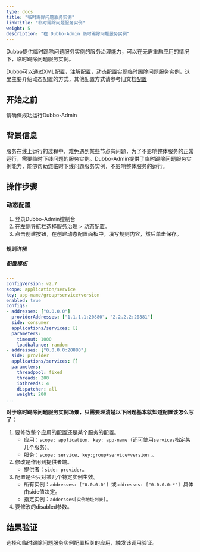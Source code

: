 ```yaml
---
type: docs
title: "临时踢除问题服务实例"
linkTitle: "临时踢除问题服务实例"
weight: 5
description: "在 Dubbo-Admin 临时踢除问题服务实例"
---
```



Dubbo提供临时踢除问题服务实例的服务治理能力，可以在无需重启应用的情况下，临时踢除问题服务实例。

Dubbo可以通过XML配置，注解配置，动态配置实现临时踢除问题服务实例，这里主要介绍动态配置的方式，其他配置方式请参考旧文档[配置](/zh-cn/docsv2.7/user/configuration/)


## 开始之前

请确保成功运行Dubbo-Admin

## 背景信息

服务在线上运行的过程中，难免遇到某些节点有问题，为了不影响整体服务的正常运行，需要临时下线问题的服务实例。Dubbo-Admin提供了临时踢除问题服务实例能力，能够帮助您临时下线问题服务实例，不影响整体服务的运行。



## 操作步骤

### 动态配置

1. 登录Dubbo-Admin控制台
2. 在左侧导航栏选择服务治理 > 动态配置。
3. 点击创建按钮，在创建动态配置面板中，填写规则内容，然后单击保存。



#### 规则详解

##### 配置模板

```yaml
---
configVersion: v2.7
scope: application/service
key: app-name/group+service+version
enabled: true
configs:
- addresses: ["0.0.0.0"]
  providerAddresses: ["1.1.1.1:20880", "2.2.2.2:20881"]
  side: consumer
  applications/services: []
  parameters:
    timeout: 1000
    loadbalance: random
- addresses: ["0.0.0.0:20880"]
  side: provider
  applications/services: []
  parameters:
    threadpool: fixed
    threads: 200
    iothreads: 4
    dispatcher: all
    weight: 200
...
```

**对于临时踢除问题服务实例场景，只需要理清楚以下问题基本就知道配置该怎么写了：**

1. 要修改整个应用的配置还是某个服务的配置。
   - 应用：`scope: application, key: app-name`（还可使用`services`指定某几个服务）。
   - 服务：`scope: service, key:group+service+version `。
2. 修改是作用到提供者端。
   - 提供者：`side: provider`。
3. 配置是否只对某几个特定实例生效。
   - 所有实例：`addresses: ["0.0.0.0"] `或`addresses: ["0.0.0.0:*"] `具体由side值决定。
   - 指定实例：`addersses[实例地址列表]`。
4. 要修改的disabled参数。

## 结果验证
选择和临时踢除问题服务实例配置相关的应用，触发该调用验证。